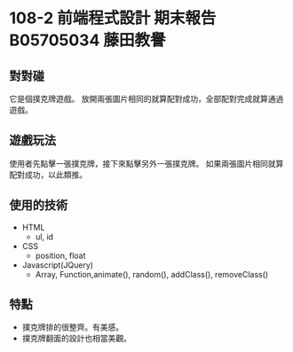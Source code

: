 # 108-2 前端程式設計 期末報告 B05705034 藤田教譽

## 對對碰
它是個撲克牌遊戲。 放開兩張圖片相同的就算配對成功，全部配對完成就算通過遊戲。

## 遊戲玩法
使用者先點擊一張撲克牌，接下來點擊另外一張撲克牌。
如果兩張圖片相同就算配對成功，以此類推。

## 使用的技術
- HTML
  - ul, id
- CSS
  - position, float
- Javascript(JQuery)
  - Array, Function,animate(), random(), addClass(), removeClass()
  
## 特點
- 撲克牌排的很整齊。有美感。
- 撲克牌翻面的設計也相當美觀。
